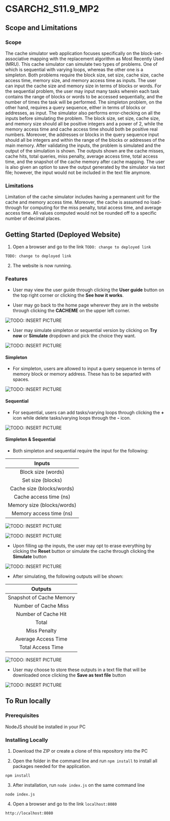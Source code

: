# CSARCH2_S11.9_MP2

## Scope and Limitations

### Scope
The cache simulator web application focuses specifically on the block-set-associative mapping with the replacement algorithm as Most Recently Used (MRU). This cache simulator can simulate two types of problems. One of which is sequential with varying loops, whereas the other one is a simpleton. Both problems require the block size, set size, cache size, cache access time, memory size, and memory access time as inputs. The user can input the cache size and memory size in terms of blocks or words. For the sequential problem, the user may input many tasks wherein each task contains the range of blocks or words to be accessed sequentially, and the number of times the task will be performed. The simpleton problem, on the other hand, requires a query sequence, either in terms of blocks or addresses, as input. The simulator also performs error-checking on all the inputs before simulating the problem. The block size, set size, cache size, and memory size should all be positive integers and a power of 2, while the memory access time and cache access time should both be positive real numbers. Moreover, the addresses or blocks in the query sequence input should all be integers and within the range of the blocks or addresses of the main memory. After validating the inputs, the problem is simulated and the output of the simulation is shown. The outputs shown are the cache misses, cache hits, total queries, miss penalty, average access time, total access time, and the snapshot of the cache memory after cache mapping. The user is also given an option to save the output generated by the simulator via text file; however, the input would not be included in the text file anymore.

### Limitations
Limitation of the cache simulator includes having a permanent unit for the cache and memory access time. Moreover, the cache is assumed no load-through for computing for the miss penalty, total access time, and average access time. All values computed would not be rounded off to a specific number of decimal places.

## Getting Started (Deployed Website)

1. Open a browser and go to the link `TODO: change to deployed link`
```
TODO: change to deployed link
```

2. The website is now running.

### Features

* User may view the user guide through clicking the **User guide** button on the top right corner or clicking the **See how it works**. 

* User may go back to the home page wherever they are in the website through clicking the **CACHEME** on the upper left corner.

![TODO: INSERT PICTURE](INSERTLINK)

* User may simulate simpleton or sequential version by clicking on **Try now** or **Simulate** dropdown and pick the choice they want.

![TODO: INSERT PICTURE](INSERTLINK)

#### Simpleton

* For simpleton, users are allowed to input a query sequence in terms of memory block or memory address. These has to be separted with spaces.

![TODO: INSERT PICTURE](INSERTLINK)

#### Sequential

* For sequential, users can add tasks/varying loops through clicking the **+** icon while delete tasks/varying loops through the **-** icon. 

![TODO: INSERT PICTURE](INSERTLINK)

#### Simpleton & Sequential

* Both simpleton and sequential require the input for the following:

|            Inputs             |
| :---------------------------: |
| Block size  (words)           |
| Set size (blocks)             |
| Cache size (blocks/words)     |
| Cache access time (ns)        |
| Memory size (blocks/words)    |
| Memory access time (ns)       |

![TODO: INSERT PICTURE](INSERTLINK)

![TODO: INSERT PICTURE](INSERTLINK)

* Upon filling up the inputs, the user may opt to erase everything by clicking the **Reset** button or simulate the cache through clicking the **Simulate** button

![TODO: INSERT PICTURE](INSERTLINK)

* After simulating, the following outputs will be shown:

|          Outputs          |
| :------------------------:|
| Snapshot of Cache Memory  |
| Number of Cache Miss      |
| Number of Cache Hit       |
| Total                     |
| Miss Penalty              |
| Average Access Time       |
| Total Access Time         |

![TODO: INSERT PICTURE](INSERTLINK)

* User may choose to store these outputs in a text file that will be downloaded once clicking the **Save as text file** button

![TODO: INSERT PICTURE](INSERTLINK)

## To Run locally

### Prerequisites

NodeJS should be installed in your PC

### Installing Locally

1. Download the ZIP or create a clone of this repository into the PC

2. Open the folder in the command line and run `npm install` to install all packages needed for the application.
```
npm install
```
3. After installation, run `node index.js` on the same command line
```
node index.js
```
4. Open a browser and go to the link `localhost:8080`
```
http://localhost:8080
```
